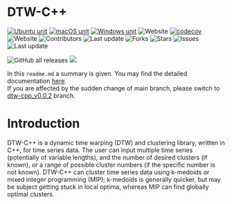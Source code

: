 DTW-C++
===========================
[![Ubuntu unit](https://github.com/Battery-Intelligence-Lab/dtw-cpp/workflows/Ubuntu%20unit/badge.svg)](https://github.com/Battery-Intelligence-Lab/dtw-cpp/actions)
[![macOS unit](https://github.com/Battery-Intelligence-Lab/dtw-cpp/workflows/macOS%20unit/badge.svg)](https://github.com/Battery-Intelligence-Lab/dtw-cpp/actions)
[![Windows unit](https://github.com/Battery-Intelligence-Lab/dtw-cpp/workflows/Windows%20unit/badge.svg)](https://github.com/Battery-Intelligence-Lab/dtw-cpp/actions)
![Website](https://img.shields.io/website?url=https%3A%2F%2FBattery-Intelligence-Lab.github.io%2Fdtw-cpp%2F)
[![codecov](https://codecov.io/gh/Battery-Intelligence-Lab/dtw-cpp/branch/main/graph/badge.svg?token=K739SRV4QG)](https://codecov.io/gh/Battery-Intelligence-Lab/dtw-cpp)
![Website](https://img.shields.io/website?url=https%3A%2F%2FBattery-Intelligence-Lab.github.io%2Fdtw-cpp%2F)
![Contributors](https://img.shields.io/github/contributors/Battery-Intelligence-Lab/dtw-cpp)
![Last update](https://img.shields.io/github/last-commit/Battery-Intelligence-Lab/dtw-cpp/develop)
![Forks](https://img.shields.io/github/forks/Battery-Intelligence-Lab/dtw-cpp)
![Stars](https://img.shields.io/github/stars/Battery-Intelligence-Lab/dtw-cpp/)
![Issues](https://img.shields.io/github/issues/Battery-Intelligence-Lab/dtw-cpp)
![Last update](https://img.shields.io/github/last-commit/Battery-Intelligence-Lab/dtw-cpp/develop)

![GitHub all releases](https://img.shields.io/github/downloads/Battery-Intelligence-Lab/dtw-cpp/total) 
[![](https://img.shields.io/badge/license-BSD--3--like-5AC451.svg)](https://github.com/Battery-Intelligence-Lab/dtw-cpp/blob/main/LICENSE)

In this `readme.md` a summary is given. You may find the detailed documentation [here](https://Battery-Intelligence-Lab.github.io/dtw-cpp/).  
If you are affected by the sudden change of main branch, please switch to [dtw-cpp_v0.0.2]([https://github.com/Battery-Intelligence-Lab/dtw-cpp/tree/dtw-cpp_v2](https://github.com/Battery-Intelligence-Lab/dtw-cpp/tree/dtwc_0_0_2)) branch. 

Introduction
===========================
DTW-C++ is a dynamic time warping (DTW) and clustering library, written in C++, for time series data. The user can input multiple time series (potentially of variable lengths), and the number of desired clusters (if known), or a range of possible cluster numbers (if the specific number is not known). DTW-C++ can cluster time series data using k-medoids or mixed integer programming (MIP); k-medoids is generally quicker, but may be subject getting stuck in local optima, whereas MIP can find globally optimal clusters.
